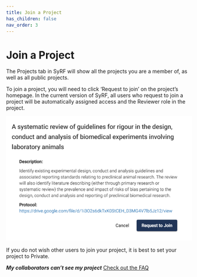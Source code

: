 ```yaml
---
title: Join a Project
has_children: false
nav_order: 3
---
```


# Join a Project

The Projects tab in SyRF will show all the projects you are a member of, as well as all public projects. 

To join a project, you will need to click ‘Request to join’ on the project’s homepage. In the current version of SyRF, all users who request to join a project will be automatically assigned access and the Reviewer role in the project.

![alt text](figs/Fig_Request_to_join.png)

If you do not wish other users to join your project, it is best to set your project to Private.

**_My collaborators can’t see my project_**
[Check out the FAQ](https://syrf.org.uk/faq)
